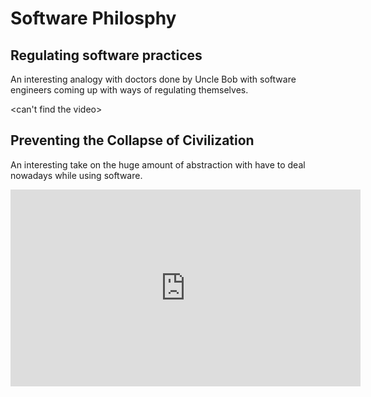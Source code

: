 # Software Philosphy

## Regulating software practices

An interesting analogy with doctors done by Uncle Bob with software engineers coming up with ways of regulating themselves.

<can't find the video>

## Preventing the Collapse of Civilization

An interesting take on the huge amount of abstraction with have to deal nowadays while using software.

<iframe width="560" height="315" src="https://www.youtube-nocookie.com/embed/ZSRHeXYDLko" title="YouTube video player" frameborder="0" allow="accelerometer; autoplay; clipboard-write; encrypted-media; gyroscope; picture-in-picture" allowfullscreen></iframe>
